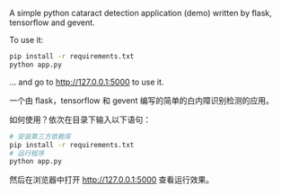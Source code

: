 A simple python cataract detection application (demo) written by flask, tensorflow and gevent.

To use it:

```bash
pip install -r requirements.txt
python app.py
```

... and go to http://127.0.0.1:5000 to use it.

一个由 flask，tensorflow 和 gevent 编写的简单的白内障识别检测的应用。

如何使用？依次在目录下输入以下语句：

```bash
# 安装第三方依赖库
pip install -r requirements.txt
# 运行程序
python app.py
```

然后在浏览器中打开 http://127.0.0.1:5000 查看运行效果。
